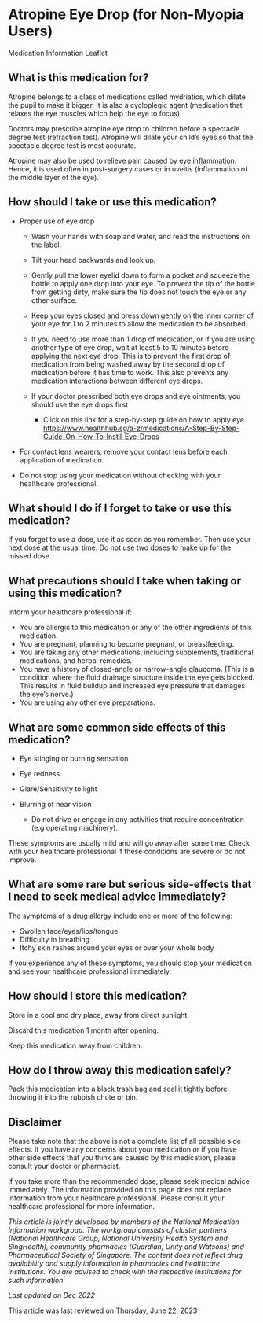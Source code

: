 # Atropine Eye Drop (for Non-Myopia Users)

Medication Information Leaflet

What is this medication for?
----------------------------

Atropine belongs to a class of medications called mydriatics, which dilate the pupil to make it bigger. It is also a cycloplegic agent (medication that relaxes the eye muscles which help the eye to focus).

Doctors may prescribe atropine eye drop to children before a spectacle degree test (refraction test). Atropine will dilate your child’s eyes so that the spectacle degree test is most accurate.

Atropine may also be used to relieve pain caused by eye inflammation. Hence, it is used often in post-surgery cases or in uveitis (inflammation of the middle layer of the eye).

How should I take or use this medication?
-----------------------------------------

* Proper use of eye drop

  + Wash your hands with soap and water, and read the instructions on the label.
  + Tilt your head backwards and look up.
  + Gently pull the lower eyelid down to form a pocket and squeeze the bottle to apply one drop into your eye. To prevent the tip of the bottle from getting dirty, make sure the tip does not touch the eye or any other surface.
  + Keep your eyes closed and press down gently on the inner corner of your eye for 1 to 2 minutes to allow the medication to be absorbed.
  + If you need to use more than 1 drop of medication, or if you are using another type of eye drop, wait at least 5 to 10 minutes before applying the next eye drop. This is to prevent the first drop of medication from being washed away by the second drop of medication before it has time to work. This also prevents any medication interactions between different eye drops.
  + If your doctor prescribed both eye drops and eye ointments, you should use the eye drops first

    - Click on this link for a step-by-step guide on how to apply eye   
      <https://www.healthhub.sg/a-z/medications/A-Step-By-Step-Guide-On-How-To-Instil-Eye-Drops>
* For contact lens wearers, remove your contact lens before each application of medication.
* Do not stop using your medication without checking with your healthcare professional.

What should I do if I forget to take or use this medication?
------------------------------------------------------------

If you forget to use a dose, use it as soon as you remember. Then use your next dose at the usual time. Do not use two doses to make up for the missed dose.

What precautions should I take when taking or using this medication?
--------------------------------------------------------------------

Inform your healthcare professional if:

* You are allergic to this medication or any of the other ingredients of this medication.
* You are pregnant, planning to become pregnant, or breastfeeding.
* You are taking any other medications, including supplements, traditional medications, and herbal remedies.
* You have a history of closed-angle or narrow-angle glaucoma. (This is a condition where the fluid drainage structure inside the eye gets blocked. This results in fluid buildup and increased eye pressure that damages the eye’s nerve.)
* You are using any other eye preparations.

What are some common side effects of this medication?
-----------------------------------------------------

* Eye stinging or burning sensation
* Eye redness
* Glare/Sensitivity to light
* Blurring of near vision

  + Do not drive or engage in any activities that require concentration (e.g operating machinery).

These symptoms are usually mild and will go away after some time. Check with your healthcare professional if these conditions are severe or do not improve.

What are some rare but serious side-effects that I need to seek medical advice immediately?
-------------------------------------------------------------------------------------------

The symptoms of a drug allergy include one or more of the following:

* Swollen face/eyes/lips/tongue
* Difficulty in breathing
* Itchy skin rashes around your eyes or over your whole body

If you experience any of these symptoms, you should stop your medication and see your healthcare professional immediately.

How should I store this medication?
-----------------------------------

Store in a cool and dry place, away from direct sunlight.

Discard this medication 1 month after opening.

Keep this medication away from children.

How do I throw away this medication safely?
-------------------------------------------

Pack this medication into a black trash bag and seal it tightly before throwing it into the rubbish chute or bin.

  

Disclaimer
----------

Please take note that the above is not a complete list of all possible side effects. If you have any concerns about your medication or if you have other side effects that you think are caused by this medication, please consult your doctor or pharmacist.

If you take more than the recommended dose, please seek medical advice immediately. The information provided on this page does not replace information from your healthcare professional. Please consult your healthcare professional for more information.

*This article is jointly developed by members of the National Medication Information workgroup. The workgroup consists of cluster partners (National Healthcare Group, National University Health System and SingHealth), community pharmacies (Guardian, Unity and Watsons) and Pharmaceutical Society of Singapore. The content does not reflect drug availability and supply information in pharmacies and healthcare institutions. You are advised to check with the respective institutions for such information.*

*Last updated on Dec 2022*

This article was last reviewed on
Thursday, June 22, 2023